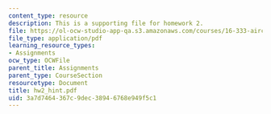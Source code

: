 ```yaml
---
content_type: resource
description: This is a supporting file for homework 2.
file: https://ol-ocw-studio-app-qa.s3.amazonaws.com/courses/16-333-aircraft-stability-and-control-fall-2004/3a7d7464367c9dec38946768e949f5c1_hw2_hint.pdf
file_type: application/pdf
learning_resource_types:
- Assignments
ocw_type: OCWFile
parent_title: Assignments
parent_type: CourseSection
resourcetype: Document
title: hw2_hint.pdf
uid: 3a7d7464-367c-9dec-3894-6768e949f5c1
---
```

